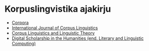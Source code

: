 # Korpuslingvistika ajakirju

- [Corpora](http://www.euppublishing.com/loi/cor)
- [International Journal of Corpus Linguistics](https://benjamins.com/#catalog/journals/ijcl/main)  
- [Corpus Linguistics and Linguistic Theory](https://benjamins.com/#catalog/journals/ijcl/main)  
- [Digital Scholarship in the Humanities (end. Literary and Linguistic Computing)](http://dsh.oxfordjournals.org/)  
